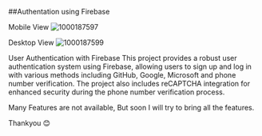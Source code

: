 ##Authentation using Firebase 

Mobile View 
![1000187597](https://github.com/user-attachments/assets/714fd3b3-414b-4463-9202-a0f3950bd151)

Desktop View
![1000187599](https://github.com/user-attachments/assets/72568715-933f-47d0-b20a-439c6d13bb85)

User Authentication with Firebase
This project provides a robust user authentication system using Firebase, allowing users to sign up and log in with various methods including GitHub, Google, Microsoft and phone number verification. The project also includes reCAPTCHA integration for enhanced security during the phone number verification process.

Many Features are not available, But soon I will try to bring all the features.

Thankyou 😊
